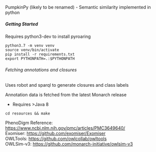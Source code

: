PumpkinPy (likely to be renamed) - Semantic similarity implemented in python

##### Getting Started

Requires python3-dev to install pyroaring

 ```
python3.7 -m venv venv
source venv/bin/activate
pip install -r requirements.txt
export PYTHONPATH=.:$PYTHONPATH
```

###### Fetching annotations and closures

Uses robot and sparql to generate closures and class labels

Annotation data is fetched from the latest Monarch release
 - Requires >Java 8
 
```cd resources && make```


PhenoDigm Reference: https://www.ncbi.nlm.nih.gov/pmc/articles/PMC3649640/  
Exomiser: https://github.com/exomiser/Exomiser  
OWLTools: https://github.com/owlcollab/owltools  
OWLSim-v3: https://github.com/monarch-initiative/owlsim-v3  
